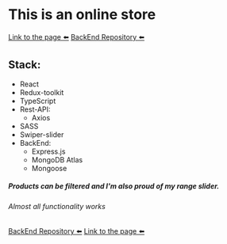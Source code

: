# This is an online store
[Link to the page ⬅️][link]
[BackEnd Repository ⬅️][link2]
## Stack:
* React
* Redux-toolkit
* TypeScript
* Rest-API:
	* Axios
* SASS
* Swiper-slider
* BackEnd:
	* Express.js
	* MongoDB Atlas
	* Mongoose

##### Products can be filtered and I'm also proud of my range slider.
###### Almost all functionality works

[BackEnd Repository ⬅️][link2]
[Link to the page ⬅️][link]

[link]: https://steterik.github.io/board-games
[link2]: https://github.com/steterik/board-games-api
